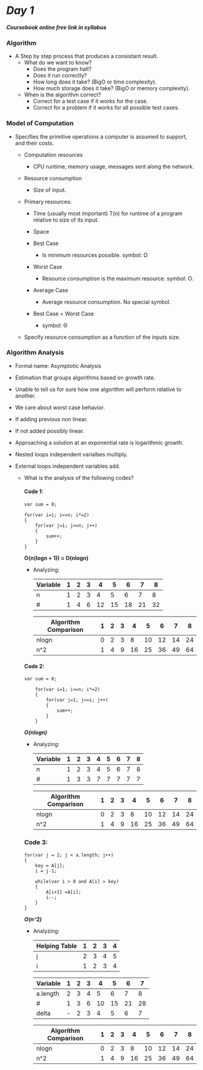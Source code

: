 # ***Day 1***

***Coursebook online free link in syllabus***

### Algorithm
    
- A Step by step process that produces a consistant result.
    - What do we want to know?
        - Does the program halt?
        - Does it run correctly?
        - How long does it take?  (BigO or time complexity).
        - How much storage does it take? (BigO or memory complexity).
    - When is the algorithm correct?
        - Correct for a test case if it works for the case.
        - Correct for a problem if it works for all possible test cases.

### Model of Computation

- Specifies the primitive operations a computer is assumed to support, and their costs.
    - Computation resources
        - CPU runtime, memory usage, messages sent along the network.

    - Resource consumption
        - Size of input.  
        
    - Primary resources:
        - Time (usually most important)
                T(n) for runtime of a program relative to size of its input.
        - Space
       
        - Best Case
            - Is minimum resources possible. symbol: Ω
       
        - Worst Case 
            - Resource consumption is the maximum resource. symbol: O.
       
        - Average Case
            - Average resource consumption.  No special symbol.
       
        - Best Case = Worst Case
            - symbol: Θ

    - Specify resource consumption as a function of the inputs size.

### Algorithm Analysis
- Formal name: Asymptotic Analysis
- Estimation that groups algorithms based on growth rate.
- Unable to tell us for sure how one algorithm will perform relative to another.
- We care about worst case behavior.
- If adding previous non linear.
- If not added possibly linear.
- Approaching a solution at an exponential rate is logarithmic growth.
- Nested loops independent varialbes multiply.
- External loops independent variables add.
     
    - What is the analysis of the following codes?
        #### Code 1:
        ```
        var sum = 0;

        for(var i=1; i<=n; i*=2)
        {
            for(var j=1; j<=n; j++)
            {
                sum++;
            }
        }
        ```

        **O(n(logn + 1)) = O(nlogn)**

        - Analyzing:
            
            | Variable | 1 | 2 | 3 | 4 | 5 | 6 | 7 | 8 |
            | -------- | - | - | - | - | - | - | - | - |
            |    n     | 1 | 2 | 3 | 4 | 5 | 6 | 7 | 8 |
            |    #     | 1 | 4 | 6 | 12| 15| 18| 21| 32|
            
            | Algorithm Comparison | 1 | 2 | 3 | 4 | 5 | 6 | 7 | 8 | 
            | -------------------- | - | - | - | - | - | - | - | - |
            |      nlogn           | 0 | 2 | 3 | 8 | 10| 12| 14| 24|
            |       n^2            | 1 | 4 | 9 | 16| 25| 36| 49| 64|
        
        #### Code 2:    
        ``` 
        var sum = 0;

            for(var i=1; i<=n; i*=2)
            {
                for(var j=1; j<=i; j++)
                {
                    sum++;
                }
            }
        ```

        ***O(nlogn)***

        - Analyzing:
        
            | Variable | 1 | 2 | 3 | 4 | 5 | 6 | 7 | 8 |
            | -------- | - | - | - | - | - | - | - | - |
            |    n     | 1 | 2 | 3 | 4 | 5 | 6 | 7 | 8 |
            |    #     | 1 | 3 | 3 | 7 | 7 | 7 | 7 | 7 |
            
            | Algorithm Comparison | 1 | 2 | 3 | 4 | 5 | 6 | 7 | 8 | 
            | -------------------- | - | - | - | - | - | - | - | - |
            |      nlogn           | 0 | 2 | 3 | 8 | 10| 12| 14| 24|
            |       n^2            | 1 | 4 | 9 | 16| 25| 36| 49| 64|

        ### Code 3:
        ```
        for(var j = 2; j < a.length; j++)
        {
            key = A[j];
            i = j-1;

            while(var i > 0 and A[i] > key)
            {
                A[i+1] =A[i];
                i--;
            }
        }
        ```
    
        ***O(n^2)***

        - Analyzing:
    
            | Helping Table | 1 | 2 | 3 | 4 |
            | ------------- | - | - | - | - |
            |      j        | 2 | 3 | 4 | 5 |
            |      i        | 1 | 2 | 3 | 4 |
            
            | Variable | 1 | 2 | 3 | 4 | 5 | 6 | 7 |
            | -------- | - | - | - | - | - | - | - |
            | a.length | 2 | 3 | 4 | 5 | 6 | 7 | 8 |
            |    #     | 1 | 3 | 6 | 10| 15| 21| 28|
            |  delta   | - | 2 | 3 | 4 | 5 | 6 | 7 |
            
            | Algorithm Comparison | 1 | 2 | 3 | 4 | 5 | 6 | 7 | 8 | 
            | -------------------- | - | - | - | - | - | - | - | - |
            |      nlogn           | 0 | 2 | 3 | 8 | 10| 12| 14| 24|
            |       n^2            | 1 | 4 | 9 | 16| 25| 36| 49| 64|
